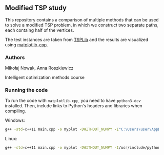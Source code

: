 ## Modified TSP study

This repository contains a comparison of multiple methods that can be used to solve a modified TSP problem, in which we construct two separate paths, each containg half of the vertices.

The test instances are taken from [TSPLib](http://comopt.ifi.uni-heidelberg.de/software/TSPLIB95/) and the results are visualized using [matplotlib-cpp](https://github.com/lava/matplotlib-cpp/blob/master/matplotlibcpp.h).

### Authors

Mikołaj Nowak, Anna Roszkiewicz

Intelligent optimization methods course

### Running the code

To run the code with `matplotlib-cpp`, you need to have `python3-dev` installed. Then, include links to Python's headers and libraries when compiling.

Windows:

```bash
g++ -std=c++11 main.cpp -o myplot -DWITHOUT_NUMPY -I"C:\Users\user\AppData\Local\Programs\Python\Python311\Include" -L"C:\Users\user\AppData\Local\Programs\Python\Python311\libs" -lpython311
```

Linux:

```bash
g++ -std=c++11 main.cpp -o myplot -DWITHOUT_NUMPY -I/usr/include/python3.12 -lpython3.12
```
